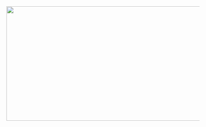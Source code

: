 <a href="https://github.com/devxb/gitanimals">
<img
  src="https://render.gitanimals.org/farms/yoonhihi97"
  width="600"
  height="300"
/>
</a>
